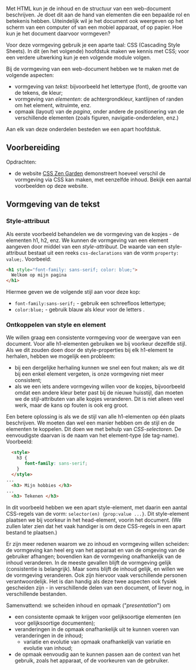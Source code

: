 Met HTML kun je de inhoud en de structuur van een web-document beschrijven. Je doet dit aan de hand van elementen die een bepaalde rol en betekenis hebben. Uiteindelijk wil je het document ook weergeven op het scherm van een computer of van een mobiel apparaat, of op papier. Hoe kun je het document daarvoor vormgeven?

Voor deze vormgeving gebruik je een aparte taal: CSS (Cascading Style Sheets). In dit (en het volgende) hoofdstuk maken we kennis met CSS; voor een verdere uitwerking kun je een volgende module volgen.

Bij de vormgeving van een web-document hebben we te maken met de volgende aspecten:

* vormgeving van *tekst*: bijvoorbeeld het lettertype (font), de grootte van de tekens, de kleur;
* vormgeving van *elementen*: de achtergrondkleur, kantlijnen of randen om het element, witruimte, enz.
* opmaak (layout) van de *pagina*, onder andere de positionering van de verschillende elementen (zoals figuren, navigatie-onderdelen, enz.)

Aan elk van deze onderdelen besteden we een apart hoofdstuk.

## Voorbereiding

Opdrachten:

* de website [CSS Zen Garden](www.csszengarden.com) demonstreert  hoeveel verschil de vormgeving via CSS kan maken, met eenzelfde inhoud. Bekijk een aantal voorbeelden op deze website.

## Vormgeving van de tekst

### Style-attribuut

Als eerste voorbeeld behandelen we de vormgeving van de kopjes - de elementen h1, h2, enz. We kunnen de vormgeving van een element aangeven door middel van een *style-attribuut*. De waarde van een style-attribuut bestaat uit een reeks `css-declarations` van de vorm `property: value;`.  Voorbeeld:

```html
<h1 style="font-family: sans-serif; color: blue;"> 
  Welkom op mijn pagina
</h1>
```

Hiermee geven we de volgende stijl aan voor deze kop: 

* `font-family:sans-serif;` - gebruik een schreefloos lettertype;
* `color:blue;` - gebruik blauw als kleur voor de letters .

### Ontkoppelen van style en element

We willen graag een consistente vormgeving voor de weergave van een document. Voor alle h1-elementen gebruiken we bij voorkeur dezelfde stijl. Als we dit zouden doen door de style-properties bij elk h1-element te herhalen, hebben we mogelijk een probleem:

* bij een dergelijke herhaling kunnen we snel een fout maken; als we dit bij een enkel element vergeten,  is onze vormgeving niet meer consistent;
* als we een iets andere vormgeving willen voor de kopjes, bijvoorbeeld omdat een andere kleur beter past bij de nieuwe huisstijl, dan moeten we de stijl-attributen van alle kopjes veranderen. Dit is niet alleen veel werk, maar de kans op fouten is ook erg groot.

Een betere oplossing is als we de stijl van alle h1-elementen op één plaats beschrijven. We moeten dan wel een manier hebben om de stijl en de elementen te koppelen. Dit doen we met behulp van *CSS-selectoren*. De eenvoudigste daarvan is de naam van het element-type (de tag-name). Voorbeeld:

```html
  <style>
    h3 {
       font-family: sans-serif;
    }
  </style>
...
  <h3> Mijn hobbies </h3>
...
  <h3> Tekenen </h3>
```

In dit voorbeeld hebben we een apart style-element, met daarin een aantal CSS-regels van de vorm: `selector(en) {prop:value ...}`. Dit style-element plaatsen we bij voorkeur in het head-element, voorin het document. (We zullen later zien dat het vaak handiger is om deze CSS-regels in een apart bestand te plaatsen.)

Er zijn meer redenen waarom we zo inhoud en vormgeving willen scheiden: de vormgeving kan heel erg van het apparaat en van de omgeving van de gebruiker afhangen; bovendien kan de vormgeving onafhankelijk van de inhoud veranderen. In de meeste gevallen blijft de vormgeving gelijk (consistentie is belangrijk). Maar soms blijft de inhoud gelijk, en willen we de vormgeving veranderen. Ook zijn hiervoor vaak verschillende personen verantwoordelijk. Het is dan handig als deze twee aspecten ook fysiek gescheiden zijn - in verschillende delen van een document, of liever nog, in verschillende bestanden.

Samenvattend: we scheiden inhoud en opmaak ("*presentation*") om

* een consistente opmaak te krijgen voor gelijksoortige elementen (en voor gelijksoortige documenten);
* veranderingen in de opmaak onafhankelijk uit te kunnen voeren  van veranderingen in de inhoud;
    * variatie en evolutie van opmaak onafhankelijk van variatie en evolutie van inhoud;
* de opmaak eenvoudig aan te kunnen passen aan de context van het gebruik, zoals het apparaat, of de voorkeuren van de gebruiker.





